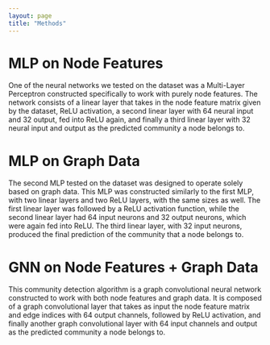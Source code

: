 ```yaml
---
layout: page
title: "Methods"
---
```


# MLP on Node Features

One of the neural networks we tested on the dataset was a Multi-Layer Perceptron constructed specifically to work with purely node features. The network consists of a linear layer that takes in the node feature matrix given by the dataset, ReLU activation, a second linear layer with 64 neural input and 32 output, fed into ReLU again, and finally a third linear layer with 32 neural input and output as the predicted community a node belongs to.

# MLP on Graph Data

The second MLP tested on the dataset was designed to operate solely based on graph data. This MLP was constructed similarly to the first MLP, with two linear layers and two ReLU layers, with the same sizes as well. The first linear layer was followed by a ReLU activation function, while the second linear layer had 64 input neurons and 32 output neurons, which were again fed into ReLU. The third linear layer, with 32 input neurons, produced the final prediction of the community that a node belongs to.

# GNN on Node Features + Graph Data

This community detection algorithm is a graph convolutional neural network constructed to work with both node features and graph data. It is composed of a graph convolutional layer that takes as input the node feature matrix and edge indices with 64 output channels, followed by ReLU activation, and finally another graph convolutional layer with 64 input channels and output as the predicted community a node belongs to.